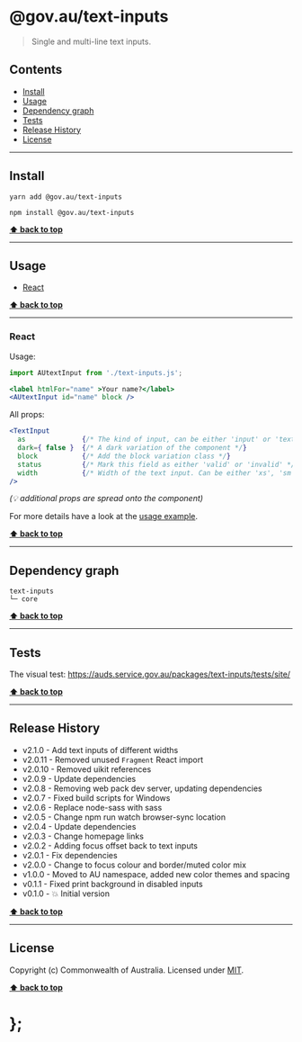# @gov.au/text-inputs

> Single and multi-line text inputs.

## Contents

- [Install](#install)
- [Usage](#usage)
- [Dependency graph](#dependency-graph)
- [Tests](#tests)
- [Release History](#release-history)
- [License](#license)

---

## Install

```shell
yarn add @gov.au/text-inputs
```

```shell
npm install @gov.au/text-inputs
```

**[⬆ back to top](#contents)**

---

## Usage

- [React](#react)

**[⬆ back to top](#contents)**

---

### React

Usage:

```jsx
import AUtextInput from './text-inputs.js';

<label htmlFor="name" >Your name?</label>
<AUtextInput id="name" block />
```

All props:

```jsx
<TextInput
  as              {/* The kind of input, can be either 'input' or 'textarea', default: 'input' */}
  dark={ false }  {/* A dark variation of the component */}
  block           {/* Add the block variation class */}
  status          {/* Mark this field as either 'valid' or 'invalid' */}
  width           {/* Width of the text input. Can be either 'xs', 'sm', 'md', 'lg', 'xl'. */}
/>
```

_(💡 additional props are spread onto the component)_

For more details have a look at the [usage example](https://github.com/govau/design-system-components/tree/master/packages/control-input/tests/react/index.js).

**[⬆ back to top](#contents)**

---

## Dependency graph

```shell
text-inputs
└─ core
```

**[⬆ back to top](#contents)**

---

## Tests

The visual test: https://auds.service.gov.au/packages/text-inputs/tests/site/

**[⬆ back to top](#contents)**

---

## Release History

- v2.1.0 - Add text inputs of different widths
- v2.0.11 - Removed unused `Fragment` React import
- v2.0.10 - Removed uikit references
- v2.0.9 - Update dependencies
- v2.0.8 - Removing web pack dev server, updating dependencies
- v2.0.7 - Fixed build scripts for Windows
- v2.0.6 - Replace node-sass with sass
- v2.0.5 - Change npm run watch browser-sync location
- v2.0.4 - Update dependencies
- v2.0.3 - Change homepage links
- v2.0.2 - Adding focus offset back to text inputs
- v2.0.1 - Fix dependencies
- v2.0.0 - Change to focus colour and border/muted color mix
- v1.0.0 - Moved to AU namespace, added new color themes and spacing
- v0.1.1 - Fixed print background in disabled inputs
- v0.1.0 - 💥 Initial version

**[⬆ back to top](#contents)**

---

## License

Copyright (c) Commonwealth of Australia.
Licensed under [MIT](https://raw.githubusercontent.com/govau/design-system-components/packages/core/master/LICENSE).

**[⬆ back to top](#contents)**

# };
